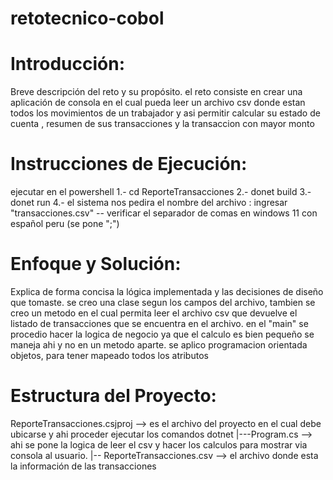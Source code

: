 # retotecnico-cobol
# Introducción:
Breve descripción del reto y su propósito.
el reto consiste en crear una aplicación de consola en el cual pueda leer un archivo csv donde estan todos los movimientos de un trabajador  y asi permitir calcular su estado de cuenta , resumen de sus transacciones  y  la transaccion con mayor monto 
# Instrucciones de Ejecución:

ejecutar en el powershell 
1.- cd ReporteTransacciones
2.- donet build 
3.- donet run
4.- el sistema nos pedira el nombre del archivo : ingresar "transacciones.csv" -- verificar el separador de comas en windows 11 con español peru (se pone ";")

# Enfoque y Solución:
Explica de forma concisa la lógica implementada y las decisiones de diseño que tomaste.
se creo una clase segun los campos del archivo,  tambien se creo un metodo en el cual permita leer el archivo csv que devuelve el listado de transacciones que se encuentra en el archivo. en el "main" se procedio hacer la logica de negocio ya que el calculo es bien pequeño se maneja ahi y no en un metodo aparte.
se aplico programacion orientada objetos, para tener mapeado todos los atributos 
# Estructura del Proyecto:
ReporteTransacciones.csjproj --> es el archivo del proyecto en el cual debe ubicarse y ahi proceder ejecutar los comandos dotnet
|---Program.cs -->  ahi se pone la logica de leer el csv y hacer los calculos para mostrar via consola al usuario.
    |-- ReporteTransacciones.csv --> el archivo donde esta la información de las transacciones 
